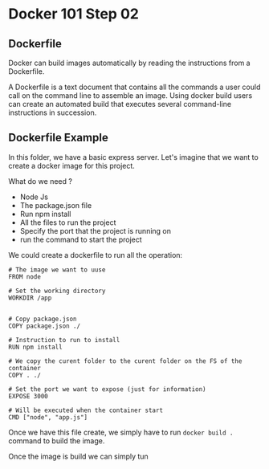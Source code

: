 # Docker 101 Step 02

## Dockerfile

Docker can build images automatically by reading the instructions from a Dockerfile.

A Dockerfile is a text document that contains all the commands a user could call on the command line to assemble an image. Using docker build users can create an automated build that executes several command-line instructions in succession.

## Dockerfile Example

In this folder, we have a basic express server. Let's imagine that we want to create a docker image for this project.

What do we need ?

- Node Js
- The package.json file
- Run npm install
- All the files to run the project
- Specify the port that the project is running on
- run the command to start the project

We could create a dockerfile to run all the operation:

```
# The image we want to uuse
FROM node

# Set the working directory
WORKDIR /app


# Copy package.json
COPY package.json ./

# Instruction to run to install
RUN npm install

# We copy the curent folder to the curent folder on the FS of the container
COPY . ./

# Set the port we want to expose (just for information)
EXPOSE 3000

# Will be executed when the container start
CMD ["node", "app.js"]
```

Once we have this file create, we simply have to run `docker build .` command to build the image.

Once the image is build we can simply tun
